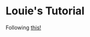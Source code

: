 # Louie's Tutorial


Following [this!](https://www.louiechristie.com/intro-to-web-dev-course/hello-world/)
